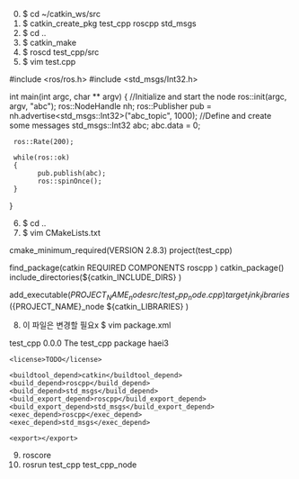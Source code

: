 0. $ cd ~/catkin_ws/src
1. $ catkin_create_pkg test_cpp roscpp std_msgs
2. $ cd ..
3. $ catkin_make
4. $ roscd test_cpp/src
5. $ vim test.cpp

#include <ros/ros.h>
#include <std_msgs/Int32.h>

int main(int argc, char ** argv)
{
     //Initialize and start the node
     ros::init(argc, argv, "abc");
     ros::NodeHandle nh;
     ros::Publisher pub = nh.advertise<std_msgs::Int32>("abc_topic", 1000);
     //Define and create some messages
     std_msgs::Int32 abc;
     abc.data = 0;

     ros::Rate(200);

     while(ros::ok)
     {
           pub.publish(abc);
           ros::spinOnce();
     }

 }

6. $ cd ..
7. $ vim CMakeLists.txt

  cmake_minimum_required(VERSION 2.8.3)
  project(test_cpp)

  find_package(catkin REQUIRED COMPONENTS roscpp )
  catkin_package()
  include_directories(${catkin_INCLUDE_DIRS} )

  add_executable(${PROJECT_NAME}_node src/test_cpp_node.cpp)
  target_link_libraries(${PROJECT_NAME}_node
  ${catkin_LIBRARIES}
)

8. 이 파일은 변경할 필요x
  $ vim package.xml

  <?xml version="1.0"?>
  <package format="2">
    <name>test_cpp</name>
    <version>0.0.0</version>
    <description>The test_cpp package</description>
    <maintainer email="haei3@todo.todo">haei3</maintainer>

    <license>TODO</license>

    <buildtool_depend>catkin</buildtool_depend>
    <build_depend>roscpp</build_depend>
    <build_depend>std_msgs</build_depend>
    <build_export_depend>roscpp</build_export_depend>
    <build_export_depend>std_msgs</build_export_depend>
    <exec_depend>roscpp</exec_depend>
    <exec_depend>std_msgs</exec_depend>

    <export></export>
  </package>

9. roscore
10. rosrun test_cpp test_cpp_node
